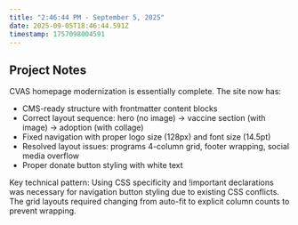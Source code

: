 ```yaml
---
title: "2:46:44 PM - September 5, 2025"
date: 2025-09-05T18:46:44.591Z
timestamp: 1757098004591
---
```


## Project Notes

CVAS homepage modernization is essentially complete. The site now has:
- CMS-ready structure with frontmatter content blocks
- Correct layout sequence: hero (no image) -> vaccine section (with image) -> adoption (with collage)  
- Fixed navigation with proper logo size (128px) and font size (14.5pt)
- Resolved layout issues: programs 4-column grid, footer wrapping, social media overflow
- Proper donate button styling with white text

Key technical pattern: Using CSS specificity and !important declarations was necessary for navigation button styling due to existing CSS conflicts. The grid layouts required changing from auto-fit to explicit column counts to prevent wrapping.
